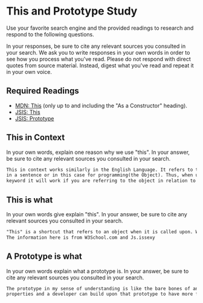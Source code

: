 # This and Prototype Study

Use your favorite search engine and the provided readings to research and
respond to the following questions.

In your responses, be sure to cite any relevant sources you consulted in your
search. We ask you to write responses in your own words in order to see how you
process what you've read. Please do not respond with direct quotes from source
material. Instead, digest what you've read and repeat it in your own voice.

## Required Readings

-   [MDN: This](https://developer.mozilla.org/en-US/docs/Web/JavaScript/Reference/Operators/this)
(only up to and including the "As a Constructor" heading).
-   [JSIS: This](http://javascriptissexy.com/understand-javascripts-this-with-clarity-and-master-it/)
-   [JSIS: Prototype](http://javascriptissexy.com/javascript-prototype-in-plain-detailed-language/)

## This in Context

In your own words, explain one reason why we use "this". In your answer, be
sure to cite any relevant sources you consulted in your search.

```md
This in context works similarly in the English Language. It refers to the antecendent
in a sentence or in this case for programming(the Object). Thus, when using the "this"
keyword it will work if you are referring to the object in relation to it(within the objects function or method). We use "this" because it prevents developers from calling a variable that may have been used within the global scope of the program and returning an incorrect property. The relevant source that I used for this is from Js.issexy

```

## This is what

In your own words give explain "this".  In your answer, be
sure to cite any relevant sources you consulted in your search.

```md
"This" is a shortcut that refers to an object when it is called upon. When used in an object, it "becomes" the object. When used in a function, it takes the code as if it were the object. It\'s not a varaible.
The information here is from W3School.com and Js.issexy

```

## A Prototype is what

In your own words explain what a prototype is.  In your answer, be
sure to cite any relevant sources you consulted in your search.

```md
The prototype in my sense of understanding is like the bare bones of an Object. It comes with standard/default
properties and a developer can build upon that prototype to have more features (properties and attributes) to create a dynamic object that can be inherited for future objects. Information I used was from W3School and Js.issexy.
```
